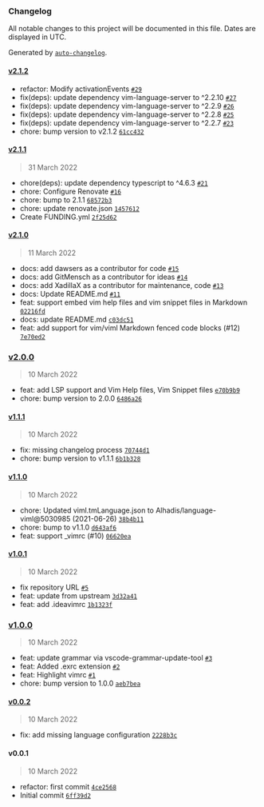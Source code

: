 ### Changelog

All notable changes to this project will be documented in this file. Dates are displayed in UTC.

Generated by [`auto-changelog`](https://github.com/CookPete/auto-changelog).

#### [v2.1.2](https://github.com/XadillaX/vscode-language-viml/compare/v2.1.1...v2.1.2)

- refactor: Modify activationEvents [`#29`](https://github.com/XadillaX/vscode-language-viml/pull/29)
- fix(deps): update dependency vim-language-server to ^2.2.10 [`#27`](https://github.com/XadillaX/vscode-language-viml/pull/27)
- fix(deps): update dependency vim-language-server to ^2.2.9 [`#26`](https://github.com/XadillaX/vscode-language-viml/pull/26)
- fix(deps): update dependency vim-language-server to ^2.2.8 [`#25`](https://github.com/XadillaX/vscode-language-viml/pull/25)
- fix(deps): update dependency vim-language-server to ^2.2.7 [`#23`](https://github.com/XadillaX/vscode-language-viml/pull/23)
- chore: bump version to v2.1.2 [`61cc432`](https://github.com/XadillaX/vscode-language-viml/commit/61cc432108334d7f71b52df0f539e140295ab5f1)

#### [v2.1.1](https://github.com/XadillaX/vscode-language-viml/compare/v2.1.0...v2.1.1)

> 31 March 2022

- chore(deps): update dependency typescript to ^4.6.3 [`#21`](https://github.com/XadillaX/vscode-language-viml/pull/21)
- chore: Configure Renovate [`#16`](https://github.com/XadillaX/vscode-language-viml/pull/16)
- chore: bump to 2.1.1 [`68572b3`](https://github.com/XadillaX/vscode-language-viml/commit/68572b3645675e6fd722dd642e989b32833130c3)
- chore: update renovate.json [`1457612`](https://github.com/XadillaX/vscode-language-viml/commit/14576128a27628f4bd2c2bf1d879b94bfdd10346)
- Create FUNDING.yml [`2f25d62`](https://github.com/XadillaX/vscode-language-viml/commit/2f25d620b68566dcef87f0d58bb653a0fdf7f888)

#### [v2.1.0](https://github.com/XadillaX/vscode-language-viml/compare/v2.0.0...v2.1.0)

> 11 March 2022

- docs: add dawsers as a contributor for code [`#15`](https://github.com/XadillaX/vscode-language-viml/pull/15)
- docs: add GitMensch as a contributor for ideas [`#14`](https://github.com/XadillaX/vscode-language-viml/pull/14)
- docs: add XadillaX as a contributor for maintenance, code [`#13`](https://github.com/XadillaX/vscode-language-viml/pull/13)
- docs: Update README.md [`#11`](https://github.com/XadillaX/vscode-language-viml/pull/11)
- feat: support embed vim help files and vim snippet files in Markdown [`02216fd`](https://github.com/XadillaX/vscode-language-viml/commit/02216fd19002da4bf68bee5b14e850485079194b)
- docs: update README.md [`c03dc51`](https://github.com/XadillaX/vscode-language-viml/commit/c03dc51e480dc7d1de9f8f3700de5009184b019f)
- feat: add support for vim/viml Markdown fenced code blocks (#12) [`7e70ed2`](https://github.com/XadillaX/vscode-language-viml/commit/7e70ed252e17ac56baacb1695ad996a150ef63c3)

### [v2.0.0](https://github.com/XadillaX/vscode-language-viml/compare/v1.1.1...v2.0.0)

> 10 March 2022

- feat: add LSP support and Vim Help files, Vim Snippet files [`e70b9b9`](https://github.com/XadillaX/vscode-language-viml/commit/e70b9b931ac426ac8540d4d03ff7ba4d9e35861e)
- chore: bump version to 2.0.0 [`6486a26`](https://github.com/XadillaX/vscode-language-viml/commit/6486a267a10908ea2dd09994520b8e8f5f141ede)

#### [v1.1.1](https://github.com/XadillaX/vscode-language-viml/compare/v1.1.0...v1.1.1)

> 10 March 2022

- fix: missing changelog process [`70744d1`](https://github.com/XadillaX/vscode-language-viml/commit/70744d108f36ebd66b05c330782325db7b72e770)
- chore: bump version to v1.1.1 [`6b1b328`](https://github.com/XadillaX/vscode-language-viml/commit/6b1b3286adc6904e9ac89336731a59d14b627f61)

#### [v1.1.0](https://github.com/XadillaX/vscode-language-viml/compare/v1.0.1...v1.1.0)

> 10 March 2022

- chore: Updated viml.tmLanguage.json to Alhadis/language-viml@5030985 (2021-06-26) [`38b4b11`](https://github.com/XadillaX/vscode-language-viml/commit/38b4b115ab72d487e3e2521cde152344a3f66773)
- chore: bump to v1.1.0 [`d643af6`](https://github.com/XadillaX/vscode-language-viml/commit/d643af69515d211f4f303550ed40321e88172c4f)
- feat: support _vimrc (#10) [`06620ea`](https://github.com/XadillaX/vscode-language-viml/commit/06620ea0d9eb20619534fe750e5fba793f10d99d)

#### [v1.0.1](https://github.com/XadillaX/vscode-language-viml/compare/v1.0.0...v1.0.1)

> 10 March 2022

- fix repository URL [`#5`](https://github.com/XadillaX/vscode-language-viml/pull/5)
- feat: update from upstream [`3d32a41`](https://github.com/XadillaX/vscode-language-viml/commit/3d32a4150926720d400e3e7553245ea2e2c7a4ef)
- feat: add .ideavimrc [`1b1323f`](https://github.com/XadillaX/vscode-language-viml/commit/1b1323f40525a92663e8ac26af2127ff7063858e)

### [v1.0.0](https://github.com/XadillaX/vscode-language-viml/compare/v0.0.2...v1.0.0)

> 10 March 2022

- feat: update grammar via vscode-grammar-update-tool [`#3`](https://github.com/XadillaX/vscode-language-viml/pull/3)
- feat: Added .exrc extension [`#2`](https://github.com/XadillaX/vscode-language-viml/pull/2)
- feat: Highlight vimrc [`#1`](https://github.com/XadillaX/vscode-language-viml/pull/1)
- chore: bump version to 1.0.0 [`aeb7bea`](https://github.com/XadillaX/vscode-language-viml/commit/aeb7bea40f13e3a26ac6a28c66b773cdd669df76)

#### [v0.0.2](https://github.com/XadillaX/vscode-language-viml/compare/v0.0.1...v0.0.2)

> 10 March 2022

- fix: add missing language configuration [`2228b3c`](https://github.com/XadillaX/vscode-language-viml/commit/2228b3c55a383b05affb145725c66d3d0a6ac3bc)

#### v0.0.1

> 10 March 2022

- refactor: first commit [`4ce2568`](https://github.com/XadillaX/vscode-language-viml/commit/4ce25689be082ad8a087ee05e8f8e6265f1e4a77)
- Initial commit [`6ff39d2`](https://github.com/XadillaX/vscode-language-viml/commit/6ff39d20d8b3a22ea0768b419538670d2b362a8a)
